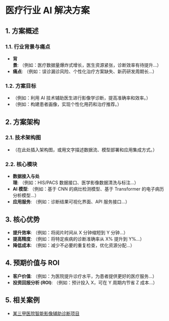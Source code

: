 # 医疗行业 AI 解决方案

## 1. 方案概述

### 1.1. 行业背景与痛点
*   **背景**: （例如：医疗数据量爆炸式增长，医生资源紧张，诊断效率有待提升...）
*   **痛点**: （例如：误诊漏诊风险、个性化治疗方案缺失、新药研发周期长...）

### 1.2. 方案目标
*   （例如：利用 AI 技术辅助医生进行影像学诊断，提高准确率和效率。）
*   （例如：构建患者画像，实现个性化用药和治疗推荐。）

## 2. 方案架构

### 2.1. 技术架构图
*   （在此处插入架构图，或用文字描述数据流、模型部署和应用集成方式。）

### 2.2. 核心模块
*   **数据接入与处理**: （例如：HIS/PACS 数据接口、医学影像数据清洗与标注...）
*   **AI 模型**: （例如：基于 CNN 的病灶检测模型、基于 Transformer 的电子病历分析模型...）
*   **应用服务**: （例如：诊断结果可视化界面、API 服务接口...）

## 3. 核心优势

*   **提升效率**: （例如：将阅片时间从 X 分钟缩短到 Y 分钟...）
*   **提高精度**: （例如：将特定疾病的诊断准确率从 X% 提升到 Y%...）
*   **降低成本**: （例如：减少不必要的重复检查，优化资源分配...）

## 4. 预期价值与 ROI

*   **客户价值**: （例如：为医院提升诊疗水平，为患者提供更好的医疗服务...）
*   **投资回报分析 (ROI)**: （例如：预计投入 X，可在 Y 周期内节省 Z 成本...）

## 5. 相关案例
*   [某三甲医院智能影像辅助诊断项目](./../03_客户案例与成功故事/案例_XX医院智能影像辅助诊断.md)
